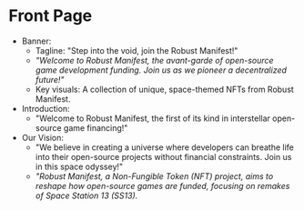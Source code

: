 # Front Page

* Banner:
  * Tagline: "Step into the void, join the Robust Manifest!"
  * _"Welcome to Robust Manifest, the avant-garde of open-source game development funding. Join us as we pioneer a decentralized future!"_
  * Key visuals: A collection of unique, space-themed NFTs from Robust Manifest.
* Introduction:
  * "Welcome to Robust Manifest, the first of its kind in interstellar open-source game financing!"
* Our Vision:
  * "We believe in creating a universe where developers can breathe life into their open-source projects without financial constraints. Join us in this space odyssey!"
  * _"Robust Manifest, a Non-Fungible Token (NFT) project, aims to reshape how open-source games are funded, focusing on remakes of Space Station 13 (SS13)._

